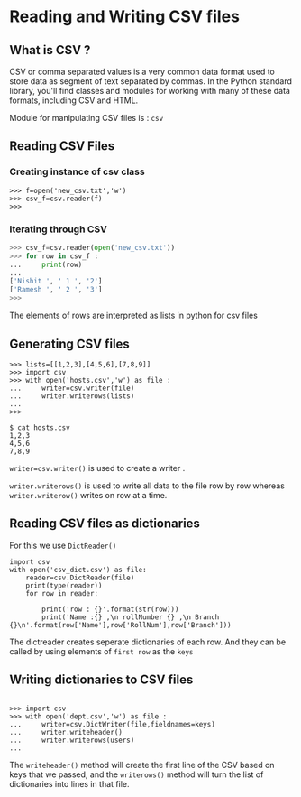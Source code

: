 <h1> Reading and Writing CSV files </h1>

<h2> What is CSV ?</h2>

CSV or comma separated values is a very common data format used to store data
as segment of text separated by commas.
In the Python standard library, you'll find classes and modules for
working with many of these data formats, including CSV and HTML. 

Module for manipulating CSV files is : `csv`

<h2> Reading CSV Files </h2>

<h3> Creating instance of csv class </h3>

```python3
>>> f=open('new_csv.txt','w')
>>> csv_f=csv.reader(f)
>>> 
```

<h3> Iterating through CSV </h3>

```python
>>> csv_f=csv.reader(open('new_csv.txt'))
>>> for row in csv_f :
...     print(row)
... 
['Nishit ', ' 1 ', '2']
['Ramesh ', ' 2 ', '3']
>>> 
```
The elements of rows are interpreted as lists in python for csv files

<h2> Generating CSV files </h2>

```python3
>>> lists=[[1,2,3],[4,5,6],[7,8,9]]
>>> import csv
>>> with open('hosts.csv','w') as file :
...     writer=csv.writer(file)
...     writer.writerows(lists)
... 
>>> 
```
```shell
$ cat hosts.csv
1,2,3
4,5,6
7,8,9
```
`writer=csv.writer()` is used to create a writer .

`writer.writerows()` is used to write all data to the file row by row whereas `writer.writerow()` writes on row at a time.

<h2> Reading CSV files as dictionaries </h2>

For this we use `DictReader()`

```python3
import csv
with open('csv_dict.csv') as file:
	reader=csv.DictReader(file)
	print(type(reader))
	for row in reader:
	
		print('row : {}'.format(str(row)))
		print('Name :{} ,\n rollNumber {} ,\n Branch {}\n'.format(row['Name'],row['RollNum'],row['Branch']))
```
The dictreader creates seperate dictionaries of each row.
And they can be called by using elements of `first row` as the `keys`

<h2> Writing dictionaries to CSV files </h2>

```python3

>>> import csv
>>> with open('dept.csv','w') as file :
...     writer=csv.DictWriter(file,fieldnames=keys)
...     writer.writeheader()
...     writer.writerows(users)
... 

```

The `writeheader()` method will create the first line
of the CSV based on keys that we passed,
and the `writerows()` method will turn the list of
dictionaries into lines in that file. 








